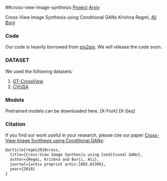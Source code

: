 ##cross-view-image-synthesis
[Project]() 
[Arxiv](https://arxiv.org/pdf/1803.03396.pdf)

Cross-View Image Synthesis using Conditional GANs
Krishna Regmi, [Ali Borji](http://aliborji.xyz/aliborji.html)

### Code
Our code is heavily borrowed from [pix2pix](https://github.com/phillipi/pix2pix).
We will release the code soon.


### DATASET

We used the following datasets:
1. [GT-CrossView](https://github.com/lugiavn/gt-crossview)
2. [CVUSA](http://cs.uky.edu/~jacobs/datasets/cvusa/)


### Models
Pretrained models can be downloaded here.
[X-Fork]
[X-Seq]

### Citation
If you find our work useful in your research, please cite our paper 
[Cross-View Image Synthesis using Conditional GANs](https://arxiv.org/pdf/1803.03396.pdf): 

```markdown
@article{regmi2018cross,
  title={Cross-View Image Synthesis using Conditional GANs},
  author={Regmi, Krishna and Borji, Ali},
  journal={arXiv preprint arXiv:1803.03396},
  year={2018}
}
```

